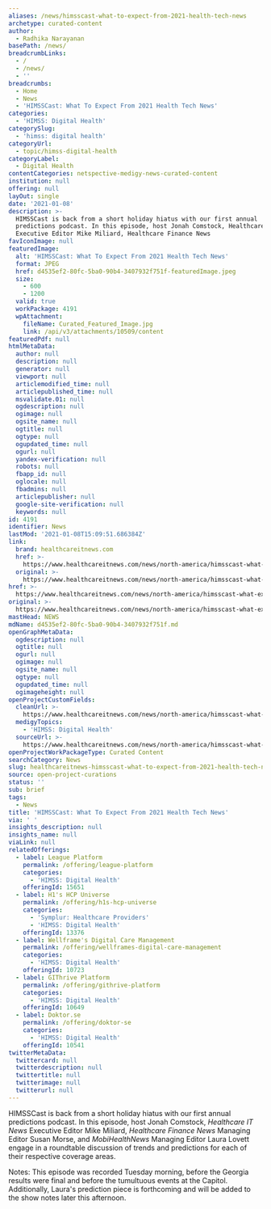 ```yaml
---
aliases: /news/himsscast-what-to-expect-from-2021-health-tech-news
archetype: curated-content
author:
  - Radhika Narayanan
basePath: /news/
breadcrumbLinks:
  - /
  - /news/
  - ''
breadcrumbs:
  - Home
  - News
  - 'HIMSSCast: What To Expect From 2021 Health Tech News'
categories:
  - 'HIMSS: Digital Health'
categorySlug:
  - 'himss: digital health'
categoryUrl:
  - topic/himss-digital-health
categoryLabel:
  - Digital Health
contentCategories: netspective-medigy-news-curated-content
institution: null
offering: null
layOut: single
date: '2021-01-08'
description: >-
  HIMSSCast is back from a short holiday hiatus with our first annual
  predictions podcast. In this episode, host Jonah Comstock, Healthcare IT News
  Executive Editor Mike Miliard, Healthcare Finance News
favIconImage: null
featuredImage:
  alt: 'HIMSSCast: What To Expect From 2021 Health Tech News'
  format: JPEG
  href: d4535ef2-80fc-5ba0-90b4-3407932f751f-featuredImage.jpeg
  size:
    - 600
    - 1200
  valid: true
  workPackage: 4191
  wpAttachment:
    fileName: Curated_Featured_Image.jpg
    link: /api/v3/attachments/10509/content
featuredPdf: null
htmlMetaData:
  author: null
  description: null
  generator: null
  viewport: null
  articlemodified_time: null
  articlepublished_time: null
  msvalidate.01: null
  ogdescription: null
  ogimage: null
  ogsite_name: null
  ogtitle: null
  ogtype: null
  ogupdated_time: null
  ogurl: null
  yandex-verification: null
  robots: null
  fbapp_id: null
  oglocale: null
  fbadmins: null
  articlepublisher: null
  google-site-verification: null
  keywords: null
id: 4191
identifier: News
lastMod: '2021-01-08T15:09:51.686384Z'
link:
  brand: healthcareitnews.com
  href: >-
    https://www.healthcareitnews.com/news/north-america/himsscast-what-expect-2021-health-tech-news
  original: >-
    https://www.healthcareitnews.com/news/north-america/himsscast-what-expect-2021-health-tech-news
href: >-
  https://www.healthcareitnews.com/news/north-america/himsscast-what-expect-2021-health-tech-news
original: >-
  https://www.healthcareitnews.com/news/north-america/himsscast-what-expect-2021-health-tech-news
mastHead: NEWS
mdName: d4535ef2-80fc-5ba0-90b4-3407932f751f.md
openGraphMetaData:
  ogdescription: null
  ogtitle: null
  ogurl: null
  ogimage: null
  ogsite_name: null
  ogtype: null
  ogupdated_time: null
  ogimageheight: null
openProjectCustomFields:
  cleanUrl: >-
    https://www.healthcareitnews.com/news/north-america/himsscast-what-expect-2021-health-tech-news
  medigyTopics:
    - 'HIMSS: Digital Health'
  sourceUrl: >-
    https://www.healthcareitnews.com/news/north-america/himsscast-what-expect-2021-health-tech-news
openProjectWorkPackageType: Curated Content
searchCategory: News
slug: healthcareitnews-himsscast-what-to-expect-from-2021-health-tech-news
source: open-project-curations
status: ''
sub: brief
tags:
  - News
title: 'HIMSSCast: What To Expect From 2021 Health Tech News'
via: ' '
insights_description: null
insights_name: null
viaLink: null
relatedOfferings:
  - label: League Platform
    permalink: /offering/league-platform
    categories:
      - 'HIMSS: Digital Health'
    offeringId: 15651
  - label: H1's HCP Universe
    permalink: /offering/h1s-hcp-universe
    categories:
      - 'Symplur: Healthcare Providers'
      - 'HIMSS: Digital Health'
    offeringId: 13376
  - label: Wellframe's Digital Care Management
    permalink: /offering/wellframes-digital-care-management
    categories:
      - 'HIMSS: Digital Health'
    offeringId: 10723
  - label: GIThrive Platform
    permalink: /offering/githrive-platform
    categories:
      - 'HIMSS: Digital Health'
    offeringId: 10649
  - label: Doktor.se
    permalink: /offering/doktor-se
    categories:
      - 'HIMSS: Digital Health'
    offeringId: 10541
twitterMetaData:
  twittercard: null
  twitterdescription: null
  twittertitle: null
  twitterimage: null
  twitterurl: null
---
```

<p>HIMSSCast is back from a short holiday hiatus with our first annual predictions podcast. In this episode, host Jonah Comstock, <i>Healthcare IT News</i> Executive Editor Mike Miliard, <i>Healthcare Finance News</i> Managing Editor Susan Morse, and <i>MobiHealthNews</i> Managing Editor Laura Lovett engage in a roundtable discussion of trends and predictions for each of their respective coverage areas.</p><p>Notes: This episode was recorded Tuesday morning, before the Georgia results were final and before the tumultuous events at the Capitol. Additionally, Laura's prediction piece is forthcoming and will be added to the show notes later this afternoon.</p>